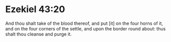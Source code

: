 # Ezekiel 43:20

And thou shalt take of the blood thereof, and put [it] on the four horns of it, and on the four corners of the settle, and upon the border round about: thus shalt thou cleanse and purge it.